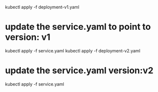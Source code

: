 kubectl apply -f deployment-v1.yaml
# update the service.yaml to point to version: v1
kubectl apply -f service.yaml
kubectl apply -f deployment-v2.yaml
# update the service.yaml version:v2
kubectl apply -f service.yaml
